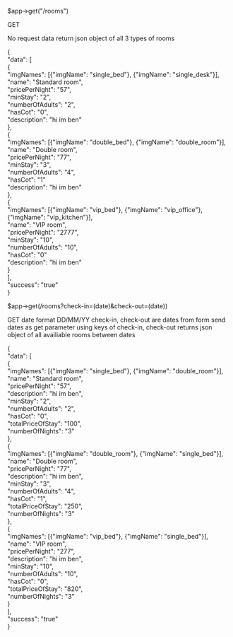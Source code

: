 $app->get("/rooms")

GET

No request data
return json object of all 3 types of rooms 

{<br>
  "data": [<br>
    {<br>
      "imgNames": [{"imgName": "single_bed"}, {"imgName": "single_desk"}],<br>
      "name": "Standard room",<br>
      "pricePerNight": "57",<br>
      "minStay": "2",<br>
      "numberOfAdults": "2",<br>
      "hasCot": "0",<br>
      "description": "hi im ben"<br>
    },<br>
    {<br>
      "imgNames": [{"imgName": "double_bed"}, {"imgName": "double_room"}],<br>
      "name": "Double room",<br>
      "pricePerNight": "77",<br>
      "minStay": "3",<br>
      "numberOfAdults": "4",<br>
      "hasCot": "1"<br>
      "description": "hi im ben"<br>
    },<br>
    {<br>
      "imgNames": [{"imgName": "vip_bed"}, {"imgName": "vip_office"}, {"imgName": "vip_kitchen"}],<br>
      "name": "VIP room",<br>
      "pricePerNight": "2777",<br>
      "minStay": "10",<br>
      "numberOfAdults": "10",<br>
      "hasCot": "0"<br>
      "description": "hi im ben"<br>
    }<br>
  ],<br>
  "success": "true"<br>
}<br>


$app->get(/rooms?check-in=(date)&check-out=(date))

GET
date format DD/MM/YY
check-in, check-out are dates from form
send dates as get parameter using keys of check-in, check-out
returns json object of all availiable rooms between dates

{<br>
  "data": [<br>
    {<br>
      "imgNames": [{"imgName": "single_bed"}, {"imgName": "double_room"}],<br>
      "name": "Standard room",<br>
      "pricePerNight": "57",<br>
      "description": "hi im ben",<br>
      "minStay": "2",<br>
      "numberOfAdults": "2",<br>
      "hasCot": "0",<br>
      "totalPriceOfStay": "100",<br>
      "numberOfNights": "3"<br>
    },<br>
    {<br>
      "imgNames": [{"imgName": "double_room"}, {"imgName": "single_bed"}],<br>
      "name": "Double room",<br>
      "pricePerNight": "77",<br>
      "description": "hi im ben",<br>
      "minStay": "3",<br>
      "numberOfAdults": "4",<br>
      "hasCot": "1",<br>
      "totalPriceOfStay": "250",<br>
      "numberOfNights": "3"<br>
    },<br>
    {<br>
      "imgNames": [{"imgName": "vip_bed"}, {"imgName": "single_bed"}],<br>
      "name": "VIP room",<br>
      "pricePerNight": "277",<br>
      "description": "hi im ben",<br>
      "minStay": "10",<br>
      "numberOfAdults": "10",<br>
      "hasCot": "0",<br>
      "totalPriceOfStay": "820",<br>
      "numberOfNights": "3"<br>
    }<br>
  ],<br>
  "success": "true"<br>
}<br>
